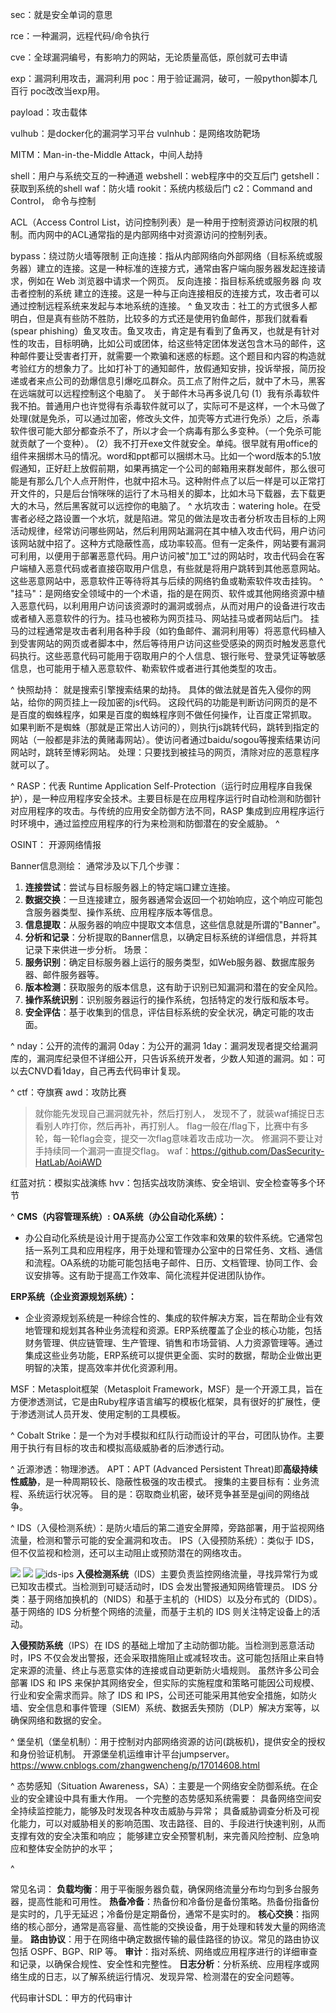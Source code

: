 sec：就是安全单词的意思

rce：一种漏洞，远程代码/命令执行

cve：全球漏洞编号，有影响力的网站，无论质量高低，原创就可去申请

exp：漏洞利用攻击，漏洞利用
poc：用于验证漏洞，破可，一般python脚本几百行
poc改改当exp用。

payload：攻击载体

vulhub：是docker化的漏洞学习平台
vulnhub：是网络攻防靶场

MITM：Man-in-the-Middle Attack，中间人劫持


shell：用户与系统交互的一种通道
webshell：web程序中的交互后门
getshell：获取到系统的shell
waf：防火墙
rookit：系统内核级后门
c2：Command and Control， 命令与控制



ACL（Access Control List，访问控制列表）是一种用于控制资源访问权限的机制。而内网中的ACL通常指的是内部网络中对资源访问的控制列表。





bypass：绕过防火墙等限制
正向连接：指从内部网络向外部网络（目标系统或服务器）建立的连接。这是一种标准的连接方式，通常由客户端向服务器发起连接请求，例如在 Web 浏览器中请求一个网页。
反向连接：指目标系统或服务器 向 攻击者控制的系统 建立的连接。这是一种与正向连接相反的连接方式，攻击者可以通过控制远程系统来发起与本地系统的连接。
^
鱼叉攻击：社工的方式很多人都明白，但是真有些防不胜防，比较多的方式还是使用钓鱼邮件，那我们就看看(spear phishing）鱼叉攻击。鱼叉攻击，肯定是有看到了鱼再叉，也就是有针对性的攻击，目标明确，比如公司或团体，给这些特定团体发送包含木马的邮件，这种邮件要让受害者打开，就需要一个欺骗和迷惑的标题。这个题目和内容的构造就考验红方的想象力了。比如打补丁的通知邮件，放假通知安排，投诉举报，简历投递或者来点公司的劲爆信息引爆吃瓜群众。员工点了附件之后，就中了木马，黑客在远端就可以远程控制这个电脑了。
关于邮件木马再多说几句
(1）我有杀毒软件我不拍。普通用户也许觉得有杀毒软件就可以了，实际可不是这样，一个木马做了处理(就是免杀，可以通过加密，修改头文件，加壳等方式进行免杀）之后，杀毒软件很可能大部分都查杀不了，所以才会一个病毒有那么多变种。（一个免杀可能就贡献了一个变种）。
(2）我不打开exe文件就安全。单纯。很早就有用office的组件来捆绑木马的情况。word和ppt都可以捆绑木马。比如一个word版本的5.1放假通知，正好赶上放假前期，如果再搞定一个公司的邮箱用来群发邮件，那么很可能是有那么几个人点开附件，也就中招木马。这种附件点了以后一样是可以正常打开文件的，只是后台悄咪咪的运行了木马相关的脚本，比如木马下载器，去下载更大的木马，然后黑客就可以远控你的电脑了。
^
水坑攻击：watering hole。在受害者必经之路设置一个水坑，就是陷进。常见的做法是攻击者分析攻击目标的上网活动规律，经常访问哪些网站，然后利用网站漏洞在其中植入攻击代码，用户访问该网站就中招了。这种方式隐蔽性高，成功率较高。但有一定条件，网站要有漏洞可利用，以便用于部署恶意代码。用户访问被"加工"过的网站时，攻击代码会在客户端植入恶意代码或者直接窃取用户信息，有些就是将用户跳转到其他恶意网站。这些恶意网站中，恶意软件正等待将其与后续的网络钓鱼或勒索软件攻击挂钩。
^
"挂马"：是网络安全领域中的一个术语，指的是在网页、软件或其他网络资源中植入恶意代码，以利用用户访问该资源时的漏洞或弱点，从而对用户的设备进行攻击或者植入恶意软件的行为。挂马也被称为网页挂马、网站挂马或者网站后门。
挂马的过程通常是攻击者利用各种手段（如钓鱼邮件、漏洞利用等）将恶意代码植入到受害网站的网页或者脚本中，然后等待用户访问这些受感染的网页时触发恶意代码执行。这些恶意代码可能用于窃取用户的个人信息、银行账号、登录凭证等敏感信息，也可能用于植入恶意软件、勒索软件或者进行其他类型的攻击。

^
快照劫持：
就是搜索引擎搜索结果的劫持。 具体的做法就是首先入侵你的网站，给你的网页挂上一段加密的js代码。 这段代码的功能是判断访问网页的是不是百度的蜘蛛程序，如果是百度的蜘蛛程序则不做任何操作，让百度正常抓取。 如果判断不是蜘蛛（那就是正常出人访问的），则执行js跳转代码，跳转到指定的网站（一般都是非法的黄赌毒网站）。使访问者通过baidu/sogou等搜索结果访问网站时，跳转至博彩网站。
处理：只要找到被挂马的网页，清除对应的恶意程序就可以了。



^
RASP：代表 Runtime Application Self-Protection（运行时应用程序自我保护），是一种应用程序安全技术。主要目标是在应用程序运行时自动检测和防御针对应用程序的攻击。与传统的应用安全防御方法不同，RASP 集成到应用程序运行时环境中，通过监控应用程序的行为来检测和防御潜在的安全威胁。
^

OSINT： 开源网络情报



Banner信息测绘：
通常涉及以下几个步骤：
1. **连接尝试**：尝试与目标服务器上的特定端口建立连接。
2. **数据交换**：一旦连接建立，服务器通常会返回一个初始响应，这个响应可能包含服务器类型、操作系统、应用程序版本等信息。
3. **信息提取**：从服务器的响应中提取文本信息，这些信息就是所谓的"Banner"。
4. **分析和记录**：分析提取的Banner信息，以确定目标系统的详细信息，并将其记录下来供进一步分析。
场景：
1. **服务识别**：确定目标服务器上运行的服务类型，如Web服务器、数据库服务器、邮件服务器等。
2. **版本检测**：获取服务的版本信息，这有助于识别已知漏洞和潜在的安全风险。
3. **操作系统识别**：识别服务器运行的操作系统，包括特定的发行版和版本号。
4. **安全评估**：基于收集到的信息，评估目标系统的安全状况，确定可能的攻击面。



^
nday：公开的流传的漏洞
0day：为公开的漏洞
1day：漏洞发现者提交给漏洞库的，漏洞库纪录但不详细公开，只告诉系统开发者，少数人知道的漏洞。如：可以去CNVD看1day，自己再去代码审计复现。




^
ctf：夺旗赛
awd：攻防比赛 
>就你能先发现自己漏洞就先补，然后打别人，
>发现不了，就装waf捕捉日志看别人咋打你，然后再补，再打别人。
>flag一般在/flag下，比赛中有多轮，每一轮flag会变，提交一次flag意味着攻击成功一次。
>修漏洞不要让对手持续同一个漏洞一直提交flag。
waf：<https://github.com/DasSecurity-HatLab/AoiAWD>


红蓝对抗：模拟实战演练
hvv：包括实战攻防演练、安全培训、安全检查等多个环节


^
**CMS（内容管理系统）:**
**OA系统（办公自动化系统）：**
   * 办公自动化系统是设计用于提高办公室工作效率和效果的软件系统。它通常包括一系列工具和应用程序，用于处理和管理办公室中的日常任务、文档、通信和流程。OA系统的功能可能包括电子邮件、日历、文档管理、协同工作、会议安排等。这有助于提高工作效率、简化流程并促进团队协作。

**ERP系统（企业资源规划系统）：**
   * 企业资源规划系统是一种综合性的、集成的软件解决方案，旨在帮助企业有效地管理和规划其各种业务流程和资源。ERP系统覆盖了企业的核心功能，包括财务管理、供应链管理、生产管理、销售和市场营销、人力资源管理等。通过集成这些业务功能，ERP系统可以提供更全面、实时的数据，帮助企业做出更明智的决策，提高效率并优化资源利用。










MSF：Metasploit框架（Metasploit Framework，MSF）是一个开源工具，旨在方便渗透测试，它是由Ruby程序语言编写的模板化框架，具有很好的扩展性，便于渗透测试人员开发、使用定制的工具模板。

^
Cobalt Strike：是一个为对手模拟和红队行动而设计的平台，可团队协作。主要用于执行有目标的攻击和模拟高级威胁者的后渗透行动。

^
近源渗透：物理渗透。
APT：APT (Advanced Persistent Threat)即**高级持续性威胁**，是一种周期较长、隐蔽性极强的攻击模式。 搜集的主要目标有：业务流程、系统运行状况等。 目的是：窃取商业机密，破环竞争甚至是gj间的网络战争。




^
IDS（入侵检测系统）：是防火墙后的第二道安全屏障，旁路部署，用于监视网络流量，检测和警示可能的安全漏洞和攻击。
IPS（入侵预防系统）：类似于 IDS，但不仅监视和检测，还可以主动阻止或预防潜在的网络攻击。

![](https://pic1.zhimg.com/v2-17efb91613a9d806a2d6dd6ddbea9fd4_r.jpg)
![](https://pic4.zhimg.com/v2-97fd906e7987120210d71673a75b2243_r.jpg)
![ids-ips](http://cdn.33129999.xyz/mk_img/ids-ips.jpg)
**入侵检测系统**（IDS）主要负责监控网络流量，寻找异常行为或已知攻击模式。当检测到可疑活动时，IDS 会发出警报通知网络管理员。
IDS 分类：基于网络加换机的（NIDS）和基于主机的（HIDS）以及分布式的（DIDS）。基于网络的 IDS 分析整个网络的流量，而基于主机的 IDS 则关注特定设备上的活动。

**入侵预防系统**（IPS）在 IDS 的基础上增加了主动防御功能。当检测到恶意活动时，IPS 不仅会发出警报，还会采取措施阻止或减轻攻击。这可能包括阻止来自特定来源的流量、终止与恶意实体的连接或自动更新防火墙规则。
虽然许多公司会部署 IDS 和 IPS 来保护其网络安全，但实际的实施程度和策略可能因公司规模、行业和安全需求而异。除了 IDS 和 IPS，公司还可能采用其他安全措施，如防火墙、安全信息和事件管理（SIEM）系统、数据丢失预防（DLP）解决方案等，以确保网络和数据的安全。


^
堡垒机（堡垒机制）：用于控制对内部网络资源的访问(跳板机)，提供安全的授权和身份验证机制。
开源堡垒机运维审计平台jumpserver。
<https://www.cnblogs.com/zhangwencheng/p/17014608.html>

^
态势感知（Situation Awareness，SA）：主要是一个网络安全防御系统。在企业的安全建设中具有重大作用。
一个完整的态势感知系统需要：
具备网络空间安全持续监控能力，能够及时发现各种攻击威胁与异常；
具备威胁调查分析及可视化能力，可以对威胁相关的影响范围、攻击路径、目的、手段进行快速判别，从而支撑有效的安全决策和响应；
能够建立安全预警机制，来完善风险控制、应急响应和整体安全防护的水平；




^

常见名词：
**负载均衡**：用于平衡服务器负载，确保网络流量分布均匀到多台服务器，提高性能和可用性。
**热备冷备**：热备份和冷备份是备份策略。热备份指备份是实时的，几乎无延迟；冷备份是定期备份，通常不是实时的。
**核心交换**：指网络的核心部分，通常是高容量、高性能的交换设备，用于处理和转发大量的网络流量。
**路由协议**：用于在网络中确定数据传输的最佳路径的协议。常见的路由协议包括 OSPF、BGP、RIP 等。
**审计**：指对系统、网络或应用程序进行的详细审查和记录，以确保合规性、安全性和完整性。
**日志分析**：分析系统、应用程序或网络生成的日志，以了解系统运行情况、发现异常、检测潜在的安全问题等。




代码审计SDL：甲方的代码审计








